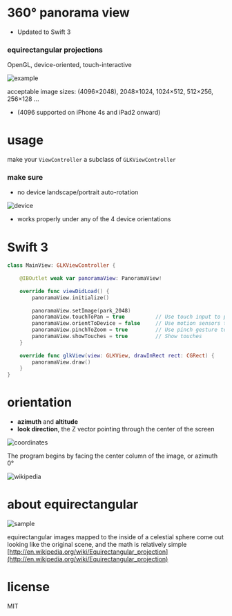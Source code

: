 # 360° panorama view

* Updated to  Swift 3

### equirectangular projections

OpenGL, device-oriented, touch-interactive

![example](https://68.media.tumblr.com/befc76dfe47c212d1af30e8bef87672a/tumblr_od5kdgZ0Iv1vfq168o1_500.gif)

acceptable image sizes: (4096×2048), 2048×1024, 1024×512, 512×256, 256×128 ...

* (4096 supported on iPhone 4s and iPad2 onward)



# usage

make your `ViewController` a subclass of `GLKViewController`


### make sure

* no device landscape/portrait auto-rotation

![device](https://raw.github.com/robbykraft/Panorama/master/readme/device_orient.png)

* works properly under any of the 4 device orientations

# Swift 3

```swift
class MainView: GLKViewController {
    
    @IBOutlet weak var panoramaView: PanoramaView!
    
    override func viewDidLoad() {
        panoramaView.initialize()
        
        panoramaView.setImage(park_2048)
        panoramaView.touchToPan = true          // Use touch input to pan
        panoramaView.orientToDevice = false     // Use motion sensors to pan
        panoramaView.pinchToZoom = true         // Use pinch gesture to zoom
        panoramaView.showTouches = true         // Show touches
    }
    
    override func glkView(view: GLKView, drawInRect rect: CGRect) {
        panoramaView.draw()
    }
}
```

# orientation

* __azimuth__ and __altitude__
* __look direction__, the Z vector pointing through the center of the screen

![coordinates](http://upload.wikimedia.org/wikipedia/commons/thumb/f/f7/Azimuth-Altitude_schematic.svg/500px-Azimuth-Altitude_schematic.svg.png)

The program begins by facing the center column of the image, or azimuth 0°

![wikipedia](https://raw.github.com/robbykraft/Panorama/master/readme/azimuth-altitude-pixels.png)

# about equirectangular

![sample](https://raw.github.com/robbykraft/Panorama/master/readme/park_small.jpg)

equirectangular images mapped to the inside of a celestial sphere come out looking like the original scene, and the math is relatively simple [http://en.wikipedia.org/wiki/Equirectangular_projection](http://en.wikipedia.org/wiki/Equirectangular_projection)

# license

MIT